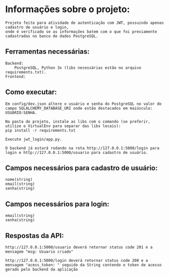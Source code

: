 # Informações sobre o projeto:
    Projeto feito para atividade de autenticação com JWT, possuindo apenas cadastro de usuário e login,
    onde é verificado se as informações batem com o que foi previamente cadastradas no banco de dados PostgreSQL.

## Ferramentas necessárias: 
    Backend:
        PostgreSQL, Python 3x (libs necessárias estão no arquivo requirements.txt).
    Frontend:

## Como executar:
    Em config/dev.json altere o usuário e senha do PostgreSQL no valor do campo SQLALCHEMY_DATABASE_URI onde estão destacados em maiúsculo: 
    USUARIO:SENHA.
    
    Na pasta do projeto, instale as libs com o comando (se preferir, utilize o VirtualEnv para separar das libs locais): 
    pip install -r requirements.txt

    Execute jwt_login/app.py.

    O backend já estará rodando na rota http://127.0.0.1:5000/login para login e http://127.0.0.1:5000/usuario para cadastro de usuário.

## Campos necessários para cadastro de usuário:
    nome(string)
    email(string)
    senha(string)

## Campos necessários para login:
    email(string)
    senha(string)

## Respostas da API:
    http://127.0.0.1:5000/usuario deverá retornar status code 201 e a mensagem "msg: Usuario criado"

    http://127.0.0.1:5000/login deverá retornar status code 200 e a mensagem "acess_token: " seguido da String contendo o token de acesso gerado pelo backend da aplicação
